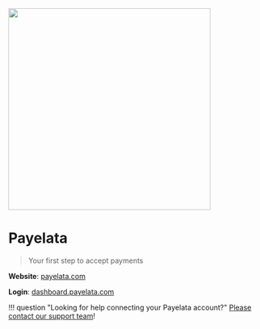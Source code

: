 <img src="https://static.openfintech.io/payment_providers/payelata/logo.svg?w=400" width="400px" >

# Payelata

> Your first step to accept payments

**Website**: [payelata.com](https://payelata.com/)

**Login**: [dashboard.payelata.com](https://dashboard.payelata.com/login)

!!! question "Looking for help connecting your Payelata account?"
    <!--email_off-->[Please contact our support team](mailto:{{custom.support_email}})<!--/email_off-->!